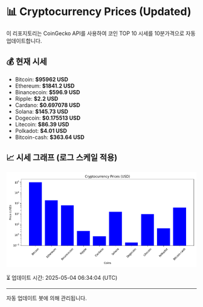 
# 📊 Cryptocurrency Prices (Updated)

이 리포지토리는 CoinGecko API를 사용하여 코인 TOP 10 시세를 10분가격으로 자동 업데이트합니다.

## 💰 현재 시세
- Bitcoin: **$95962 USD**
- Ethereum: **$1841.2 USD**
- Binancecoin: **$596.9 USD**
- Ripple: **$2.2 USD**
- Cardano: **$0.697078 USD**
- Solana: **$145.73 USD**
- Dogecoin: **$0.175513 USD**
- Litecoin: **$86.39 USD**
- Polkadot: **$4.01 USD**
- Bitcoin-cash: **$363.64 USD**

## 📈 시세 그래프 (로그 스케일 적용)
![Crypto Prices](crypto_prices.png)

⏳ 업데이트 시간: 2025-05-04 06:34:04 (UTC)

---
자동 업데이트 봇에 의해 관리됩니다.
